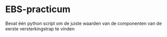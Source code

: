 # EBS-practicum
Bevat één python script om de juiste waarden van de componenten van de eerste versterkingstrap te vinden
